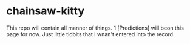 # chainsaw-kitty
This repo will contain all manner of things.
1  [Predictions] will beon this page for now.  Just little tidbits that I wnan't entered into the record.


